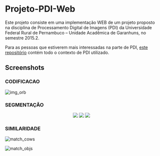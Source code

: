 # Projeto-PDI-Web
Este projeto consiste em uma implementação WEB de um projeto proposto na
disciplina de Processamento Digital de Imagens (PDI) da Universidade Federal Rural
de Pernambuco – Unidade Acadêmica de Garanhuns, no semestre 2015.2.

Para as pessoas que estiverem mais interessadas na parte de PDI, [este repositório](https://github.com/andersondss/Projeto-PDI)
contém todo o contexto de PDI utilizado.


## Screenshots

### CODIFICACAO

![img_orb](https://cloud.githubusercontent.com/assets/6972758/18228378/80f8ead4-7221-11e6-96f5-d80b1a91bf93.png)

### SEGMENTAÇÃO

<p align="center">
  <img src="https://cloud.githubusercontent.com/assets/6972758/18228379/81198942-7221-11e6-8a9e-688e9c0984fe.png">
  <img src="https://cloud.githubusercontent.com/assets/6972758/18228375/80f4ae74-7221-11e6-89f1-42844d9aaded.png">
  <img src="https://cloud.githubusercontent.com/assets/6972758/18228376/80f621f0-7221-11e6-92b2-02191ee46804.png">
</p>

### SIMILARIDADE

![match_cows](https://cloud.githubusercontent.com/assets/6972758/18228380/811b5588-7221-11e6-9635-c100bc4daaad.png)

![match_objs](https://cloud.githubusercontent.com/assets/6972758/18228431/2ca59420-7224-11e6-9eef-7ee6f69b1f7d.png)
